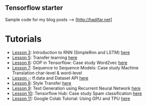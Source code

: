 ## Tensorflow starter


Sample code for my blog posts --> [http://hadifar.net]


# Tutorials

- [Lesson 3](https://github.com/hadifar/tensorflow-starter/tree/master/lesson3): Introduction to RNN (SimpleRnn and LSTM) [here](http://hadifar.net/1396/%D8%B4%D8%A8%DA%A9%D9%87%E2%80%8C%D9%87%D8%A7%DB%8C-%D8%B9%D8%B5%D8%A8%DB%8C-%D8%A8%D8%A7%D8%B2%DA%AF%D8%B4%D8%AA%DB%8C-%D9%82%D8%B3%D9%85%D8%AA-%D8%A7%D9%88%D9%84/)
- [Lesson 5](https://github.com/hadifar/tensorflow-starter/tree/master/lesson5): Transfer learning [here](http://hadifar.net/1397/%D8%A7%D9%86%D8%AA%D9%82%D8%A7%D9%84-%DB%8C%D8%A7%D8%AF%DA%AF%DB%8C%D8%B1%DB%8C-transfer-learning/)
- [Lesson 6](https://github.com/hadifar/tensorflow-starter/tree/master/lesson6): OOP in Tensorflow: Case study Word2vec [here](http://hadifar.net/1397/%DA%86%DA%AF%D9%88%D9%86%D9%87-%D8%AF%D8%B1-%D8%AA%D9%86%D8%B3%D9%88%D8%B1%D9%81%D9%84%D9%88-%D8%B4%DB%8C-%DA%AF%D8%B1%D8%A7-%DA%A9%D8%AF-%D8%A8%D8%B2%D9%86%DB%8C%D9%85%D8%9F/)
- [Lesson 7](https://github.com/hadifar/tensorflow-starter/tree/master/lesson7): Sequence to Sequence Models: Case study Machine Translation char-level & word-level
- [Lesson -](): tf.data and Dataset API [here](http://hadifar.net/1397/%da%86%da%af%d9%88%d9%86%d9%87-%d8%a7%d8%b2-tf-data-%d8%af%d8%b1-%d8%aa%d9%86%d8%b3%d9%88%d8%b1%d9%81%d9%84%d9%88-%d8%a7%d8%b3%d8%aa%d9%81%d8%a7%d8%af%d9%87-%da%a9%d9%86%db%8c%d9%85%d8%9f/)
- [Lesson 8](https://github.com/hadifar/tensorflow-starter/tree/master/lesson8): Style Transfer [here](http://hadifar.net/1397/%D8%A7%D9%86%D8%AA%D9%82%D8%A7%D9%84-%DB%8C%D8%A7%D8%AF%DA%AF%DB%8C%D8%B1%DB%8C-transfer-learning-%D8%A8%D9%87-%D8%B3%D8%A8%DA%A9-%D9%88%D9%86%DA%AF%D9%88%DA%AF/)
- [Lesson 9](https://github.com/hadifar/tensorflow-starter/tree/master/lesson9): Text Generation using Recurrent Neural Network [here](http://hadifar.net/1397/%D8%A7%D8%B2-%DA%AF%D9%86%D8%AC%D9%88%D8%B1-%D8%AA%D8%A7-%D9%84%DB%8C%D9%86%D9%88%DA%A9%D8%B3/)
- [Lesson 10](https://github.com/hadifar/tensorflow-starter/tree/master/lesson10): Tensorflow Hub: Case study Spam classification [here](http://hadifar.net/1397/tf-hub-%D9%88-%D8%AF%D8%B3%D8%AA%D8%B1%D8%B3%DB%8C-%D8%A8%D9%87-%D9%85%D8%AF%D9%84%E2%80%8C%D9%87%D8%A7%DB%8C-%D8%A7%D8%B2-%D9%BE%DB%8C%D8%B4-%D8%A2%D9%85%D9%88%D8%B2%D8%B4-%D8%AF%D8%A7%D8%AF%D9%87/)
- [Lesson 11](https://github.com/hadifar/tensorflow-starter/tree/master/lesson11): Google Colab Tutorial: Using GPU and TPU [here](http://hadifar.net/1397/%D8%A2%D9%85%D9%88%D8%B2%D8%B4-%DA%AF%D9%88%DA%AF%D9%84-%DA%A9%D9%88%D9%84%D8%A8-%D9%88-%D8%A7%D8%B3%D8%AA%D9%81%D8%A7%D8%AF%D9%87-%D8%A7%D8%B2-tpu-gpu/)